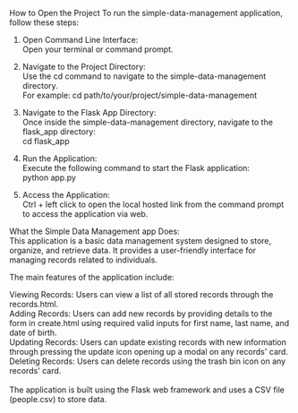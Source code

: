 How to Open the Project
To run the simple-data-management application, follow these steps: <br />

1. Open Command Line Interface: <br />
Open your terminal or command prompt.

2. Navigate to the Project Directory: <br />
Use the cd command to navigate to the simple-data-management directory.<br />
For example:
cd path/to/your/project/simple-data-management

3. Navigate to the Flask App Directory: <br />
Once inside the simple-data-management directory, navigate to the flask_app directory: <br />
cd flask_app

4. Run the Application: <br />
Execute the following command to start the Flask application:<br />
python app.py

6. Access the Application:<br />
Ctrl + left click to open the local hosted link from the command prompt to access the application via web.

What the Simple Data Management app Does:<br />
This application is a basic data management system designed to store, organize, and retrieve data. It provides a user-friendly interface for managing records related to individuals. 

The main features of the application include:

Viewing Records: Users can view a list of all stored records through the records.html.<br />
Adding Records: Users can add new records by providing details to the form in create.html using required valid inputs for first name, last name, and date of birth.<br />
Updating Records: Users can update existing records with new information through pressing the update icon opening up a modal on any records' card.<br />
Deleting Records: Users can delete records using the trash bin icon on any records' card.<br />
<br />
The application is built using the Flask web framework and uses a CSV file (people.csv) to store data.
